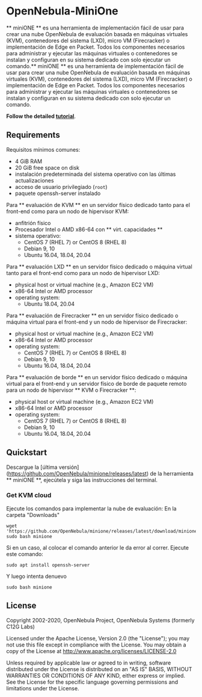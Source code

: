 # OpenNebula-MiniOne

** miniONE ** es una herramienta de implementación fácil de usar para crear una nube OpenNebula de evaluación basada en máquinas virtuales (KVM), contenedores del sistema (LXD), micro VM (Firecracker) o implementación de Edge en Packet. Todos los componentes necesarios para administrar y ejecutar las máquinas virtuales o contenedores se instalan y configuran en su sistema dedicado con solo ejecutar un comando.** miniONE ** es una herramienta de implementación fácil de usar para crear una nube OpenNebula de evaluación basada en máquinas virtuales (KVM), contenedores del sistema (LXD), micro VM (Firecracker) o implementación de Edge en Packet. Todos los componentes necesarios para administrar y ejecutar las máquinas virtuales o contenedores se instalan y configuran en su sistema dedicado con solo ejecutar un comando.

**Follow the detailed [tutorial](https://docs.opennebula.io/minione/)**.

## Requirements

Requisitos mínimos comunes:
- 4 GiB RAM
- 20 GiB free space on disk
- instalación predeterminada del sistema operativo con las últimas actualizaciones
- acceso de usuario privilegiado (`root`)
- paquete openssh-server instalado

Para ** evaluación de KVM ** en un servidor físico dedicado tanto para el front-end como para un nodo de hipervisor KVM:
- anfitrión físico
- Procesador Intel o AMD x86-64 con ** virt. capacidades **
- sistema operativo:
  - CentOS 7 (RHEL 7) or CentOS 8 (RHEL 8)
  - Debian 9, 10
  - Ubuntu 16.04, 18.04, 20.04

Para ** evaluación LXD ** en un servidor físico dedicado o máquina virtual tanto para el front-end como para un nodo de hipervisor LXD:
- physical host or virtual machine (e.g., Amazon EC2 VM)
- x86-64 Intel or AMD processor
- operating system:
  - Ubuntu 18.04, 20.04

Para ** evaluación de Firecracker ** en un servidor físico dedicado o máquina virtual para el front-end y un nodo de hipervisor de Firecracker:
- physical host or virtual machine (e.g., Amazon EC2 VM)
- x86-64 Intel or AMD processor
- operating system:
  - CentOS 7 (RHEL 7) or CentOS 8 (RHEL 8)
  - Debian 9, 10
  - Ubuntu 16.04, 18.04, 20.04

Para ** evaluación de borde ** en un servidor físico dedicado o máquina virtual para el front-end y un servidor físico de borde de paquete remoto para un nodo de hipervisor ** KVM o Firecracker **:

- physical host or virtual machine (e.g., Amazon EC2 VM)
- x86-64 Intel or AMD processor
- operating system:
  - CentOS 7 (RHEL 7) or CentOS 8 (RHEL 8)
  - Debian 9, 10
  - Ubuntu 16.04, 18.04, 20.04

## Quickstart


Descargue la [última versión] (https://github.com/OpenNebula/minione/releases/latest) de la herramienta ** miniONE **, ejecútela y siga las instrucciones del terminal.
### Get KVM cloud

Ejecute los comandos para implementar la nube de evaluación:
En la carpeta "Downloads"

```
wget 'https://github.com/OpenNebula/minione/releases/latest/download/minione'
sudo bash minione
```
Si en un caso, al colocar el comando anterior le da error al correr.
Ejecute este comando:


```
sudo apt install openssh-server
```

Y luego intenta denuevo

```
sudo bash minione
```


## License

Copyright 2002-2020, OpenNebula Project, OpenNebula Systems (formerly C12G Labs)

Licensed under the Apache License, Version 2.0 (the "License"); you may
not use this file except in compliance with the License. You may obtain
a copy of the License at http://www.apache.org/licenses/LICENSE-2.0

Unless required by applicable law or agreed to in writing, software
distributed under the License is distributed on an "AS IS" BASIS,
WITHOUT WARRANTIES OR CONDITIONS OF ANY KIND, either express or implied.
See the License for the specific language governing permissions and
limitations under the License.
